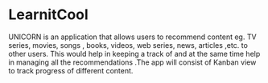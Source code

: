 # LearnitCool

UNICORN is an application that allows users to recommend content eg. TV series, movies, songs , books, videos, web series, news, articles ,etc. to other users. This would help in keeping a track of and at the same time help in managing all the recommendations .The app will consist of Kanban view to track progress of different content.

